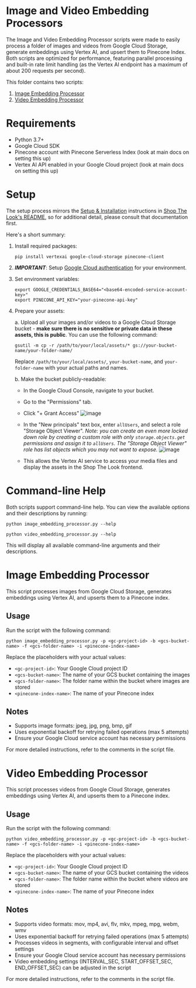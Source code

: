 # Image and Video Embedding Processors

The Image and Video Embedding Processor scripts were made to easily process a folder of images and videos from Google Cloud Storage, generate embeddings using Vertex AI, and upsert them to Pinecone Index. Both scripts are optimized for performance, featuring parallel processing and built-in rate limit handling (as the Vertex AI endpoint has a maximum of about 200 requests per second). 

This folder contains two scripts:

1. [Image Embedding Processor](#image-embedding-processor)
2. [Video Embedding Processor](#video-embedding-processor)

# Requirements

- Python 3.7+
- Google Cloud SDK
- Pinecone account with Pinecone Serverless Index (look at main docs on setting this up)
- Vertex AI API enabled in your Google Cloud project (look at main docs on setting this up)

# Setup

The setup process mirrors the [Setup & Installation](https://github.com/pinecone-io/sample-apps/blob/main/shop-the-look/README.md) instructions in [Shop The Look's README](https://github.com/pinecone-io/sample-apps/blob/main/shop-the-look/README.md), so for additional detail, please consult that documentation first. 

Here's a short summary:

1. Install required packages:
   
   ```
   pip install vertexai google-cloud-storage pinecone-client
   ```

2. ***IMPORTANT***: Setup [Google Cloud authentication](https://cloud.google.com/vertex-ai/generative-ai/docs/embeddings/get-multimodal-embeddings#prereqs) for your environment. 

3. Set environment variables:
   
   ```
   export GOOGLE_CREDENTIALS_BASE64="<base64-encoded-service-account-key>"
   export PINECONE_API_KEY="your-pinecone-api-key"
   ```

4. Prepare your assets:
   
   a. Upload all your images and/or videos to a Google Cloud Storage bucket - **make sure there is no sensitive or private data in these assets, this is public**. You can use the following command:
      
      ```
      gsutil -m cp -r /path/to/your/local/assets/* gs://your-bucket-name/your-folder-name/
      ```

      Replace `/path/to/your/local/assets/`, `your-bucket-name`, and `your-folder-name` with your actual paths and names.

   b. Make the bucket publicly-readable:
      - In the Google Cloud Console, navigate to your bucket.
      - Go to the "Permissions" tab.
      - Click "+ Grant Access"
      ![image](https://github.com/user-attachments/assets/3ae9cd25-b548-44f5-87df-88203d4bb481)
      - In the "New principals" text box, enter `allUsers`, and select a role "Storage Object Viewer". *Note: you can create an even more locked down role by creating a custom role with only `storage.objects.get` permissions and assign it to `allUsers`. The "Storage Object Viewer" role has list objects which you may not want to expose.*
      ![image](https://github.com/user-attachments/assets/0bfa1981-ef7a-4a1f-93e7-d9edb37c9afa)

      - This allows the Vertex AI service to access your media files and display the assets in the Shop The Look frontend. 

# Command-line Help

Both scripts support command-line help. You can view the available options and their descriptions by running:

```
python image_embedding_processor.py --help

python video_embedding_processor.py --help
```

This will display all available command-line arguments and their descriptions.

# Image Embedding Processor

This script processes images from Google Cloud Storage, generates embeddings using Vertex AI, and upserts them to a Pinecone index.

## Usage

Run the script with the following command:

```
python image_embedding_processor.py -p <gc-project-id> -b <gcs-bucket-name> -f <gcs-folder-name> -i <pinecone-index-name>
```

Replace the placeholders with your actual values:
- `<gc-project-id>`: Your Google Cloud project ID
- `<gcs-bucket-name>`: The name of your GCS bucket containing the images
- `<gcs-folder-name>`: The folder name within the bucket where images are stored
- `<pinecone-index-name>`: The name of your Pinecone index

## Notes

- Supports image formats: jpeg, jpg, png, bmp, gif
- Uses exponential backoff for retrying failed operations (max 5 attempts)
- Ensure your Google Cloud service account has necessary permissions

For more detailed instructions, refer to the comments in the script file.

# Video Embedding Processor

This script processes videos from Google Cloud Storage, generates embeddings using Vertex AI, and upserts them to a Pinecone index.

## Usage

Run the script with the following command:

```
python video_embedding_processor.py -p <gc-project-id> -b <gcs-bucket-name> -f <gcs-folder-name> -i <pinecone-index-name>
```

Replace the placeholders with your actual values:
- `<gc-project-id>`: Your Google Cloud project ID
- `<gcs-bucket-name>`: The name of your GCS bucket containing the videos
- `<gcs-folder-name>`: The folder name within the bucket where videos are stored
- `<pinecone-index-name>`: The name of your Pinecone index

## Notes

- Supports video formats: mov, mp4, avi, flv, mkv, mpeg, mpg, webm, wmv
- Uses exponential backoff for retrying failed operations (max 5 attempts)
- Processes videos in segments, with configurable interval and offset settings
- Ensure your Google Cloud service account has necessary permissions
- Video embedding settings (INTERVAL_SEC, START_OFFSET_SEC, END_OFFSET_SEC) can be adjusted in the script

For more detailed instructions, refer to the comments in the script file. 

